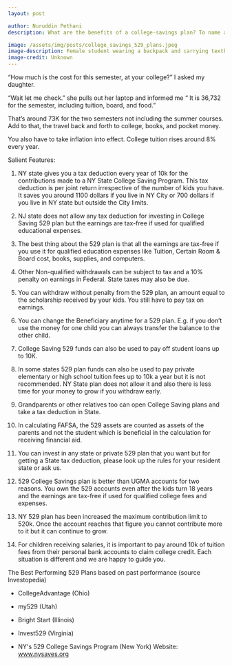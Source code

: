```yaml
---
layout: post

author: Nuruddin Pethani
description: What are the benefits of a college-savings plan? To name a few, tax-free earnings and possible tax deductions.

image: /assets/img/posts/college_savings_529_plans.jpeg
image-description: Female student wearing a backpack and carrying textbooks
image-credit: Unknown
---
```


“How much is the cost for this semester, at your college?”  I asked my daughter.

“Wait let me check.”  she pulls out her laptop and informed me “ It is 36,732 for the semester, including tuition, board, and food.”

That’s around 73K for the two semesters not including the summer courses.  Add to that, the travel back and forth to college, books, and pocket money.  

You also have to take inflation into effect.  College tuition rises around 8% every year. 

Salient Features:

1. NY state gives you a tax deduction every year of 10k for the contributions made to a NY State College Saving Program.  This tax deduction is per joint return irrespective of the number of kids you have.  It saves you around 1100 dollars if you live in NY City or 700 dollars if you live in NY state but outside the City limits.

2. NJ state does not allow any tax deduction for investing in College Saving 529 plan but the earnings are tax-free if used for qualified educational expenses.

3. The best thing about the 529 plan is that all the earnings are tax-free if you use it for qualified education expenses like Tuition, Certain Room & Board cost, books, supplies, and computers.

4. Other Non-qualified withdrawals can be subject to tax and a 10% penalty on earnings in Federal.  State taxes may also be due.

5. You can withdraw without penalty from the 529 plan, an amount equal to the scholarship received by your kids.  You still have to pay tax on earnings.

6. You can change the Beneficiary anytime for a 529 plan.  E.g.  if you don’t use the money for one child you can always transfer the balance to the other child.

7. College Saving 529 funds can also be used to pay off student loans up to 10K. 

8. In some states 529 plan funds can also be used to pay private elementary or high school tuition fees up to 10k a year but it is not recommended.  NY State plan does not allow it and also there is less time for your money to grow if you withdraw early.

9. Grandparents or other relatives too can open College Saving plans and take a tax deduction in State.

10. In calculating FAFSA,  the 529 assets are counted as assets of the parents and not the student which is beneficial in the calculation for receiving financial aid.

11. You can invest in any state or private 529 plan that you want but for getting a State tax deduction, please look up the rules for your resident state or ask us. 

12. 529 College Savings plan is better than UGMA accounts for two reasons.  You own the 529 accounts even after the kids turn 18 years and the earnings are tax-free if used for qualified college fees and expenses.  

13. NY 529 plan has been increased the maximum contribution limit to 520k.  Once the account reaches that figure you cannot contribute more to it but it can continue to grow.  

14. For children receiving salaries, it is important to pay around 10k of tuition fees from their personal bank accounts to claim college credit. Each situation is different and we are happy to guide you.

The Best Performing 529 Plans based on past performance (source Investopedia)

- CollegeAdvantage (Ohio)

- my529 (Utah)

- Bright Start (Illinois)

- Invest529 (Virginia)

- NY's 529 College Savings Program (New York) Website: www.nysaves.org